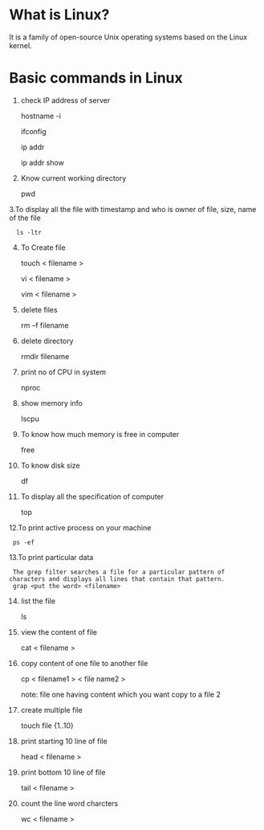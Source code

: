 
# What is Linux?
  It is a family of open-source Unix operating systems based on the Linux kernel.

# Basic commands in Linux
1. check IP address of server
   
    hostname -i
   
    ifconfig
   
    ip addr
   
    ip addr show


2. Know current working directory
   
     pwd

3.To display all the file with timestamp and who is owner of file, size, name of the file 

      ls -ltr 

4. To Create file

     touch < filename > 
     
     vi < filename > 
     
     vim < filename > 

5. delete files
   
     rm –f  filename 
     
6. delete directory
   
     rmdir filename

7.  print no of CPU in system
    
     nproc

8. show memory info
    
    lscpu

9. To know how much memory is free in computer
    
   free

10. To know disk size
    
    df

11. To display all the specification of computer
    
    top

12.To print active process on your machine 

     ps -ef

13.To print particular data

     The grep filter searches a file for a particular pattern of characters and displays all lines that contain that pattern.
     grap <put the word> <filename> 
   
14. list the file

     ls

15. view the content of file
  
    cat < filename > 

16. copy content of one file to another file

    cp < filename1 > < file name2 >

    note: file one having content which you want copy to a file 2

17. create multiple file

    touch file {1..10}
    
18. print starting 10 line of file

    head < filename > 

19. print bottom 10 line of file

    tail < filename >

20. count the line word charcters

    wc < filename > 



